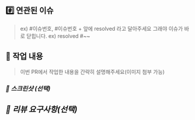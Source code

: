 ## #️⃣ 연관된 이슈
> ex) #이슈번호, #이슈번호 + 앞에 resolved 라고 달아주세요 그래야 이슈가 바로 닫힙니다. ex) resolved #~~


## 📝 작업 내용
> 이번 PR에서 작업한 내용을 간략히 설명해주세요(이미지 첨부 가능)


### ***📸 스크린샷 (선택)***


## ***💬 리뷰 요구사항(선택)***
